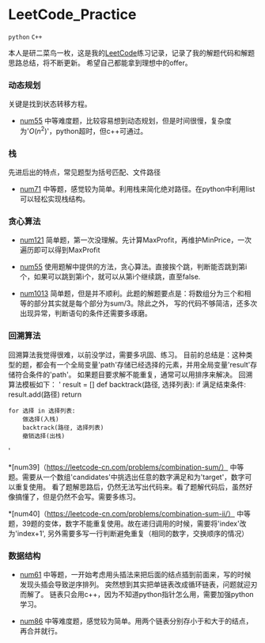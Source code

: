 # LeetCode_Practice

`python` `C++`

本人是研二菜鸟一枚，这是我的[LeetCode](https://leetcode-cn.com/ "悬停显示")练习记录，记录了我的解题代码和解题思路总结，将不断更新。
希望自己都能拿到理想中的offer。

### 动态规划

关键是找到状态转移方程。

  * [num55](https://leetcode-cn.com/problems/jump-game/) 
  中等难度题，比较容易想到动态规划，但是时间很慢，复杂度为'$O(n^2)$'，python超时，但c++可通过。

### 栈
先进后出的特点，常见题型为括号匹配、文件路径
  * [num71](https://leetcode-cn.com/problems/simplify-path/)
  中等题，感觉较为简单。利用栈来简化绝对路径。在python中利用list可以轻松实现栈结构。
  
### 贪心算法
  * [num121](https://leetcode-cn.com/problems/best-time-to-buy-and-sell-stock/)
  简单题，第一次没理解。先计算MaxProfit，再维护MinPrice，一次遍历即可以得到MaxProfit
  
  * [num55](https://leetcode-cn.com/problems/jump-game/)
  使用题解中提供的方法，贪心算法。直接挨个跳，判断能否跳到第i个，如果可以跳到第i个，就可以从第i个继续跳，直至false.
  
  * [num1013](https://leetcode-cn.com/problems/partition-array-into-three-parts-with-equal-sum/)
  简单题，但是并不顺利。此题的解题要点是：将数组分为三个和相等的部分其实就是每个部分为sum/3。除此之外，
  写的代码不够简洁，还多次出现异常，判断语句的条件还需要多琢磨。
  
### 回溯算法
回溯算法我觉得很难，以前没学过，需要多巩固、练习。
目前的总结是：这种类型的题，都会有一个全局变量'path'存储已经选择的元素，并用全局变量'result'存储符合条件的'path'。
如果题目要求解不能重复，通常可以用排序来解决。
回溯算法模板如下：
'
	result = []
	def backtrack(路径, 选择列表):
		if 满足结束条件:
			result.add(路径)
			return

	for 选择 in 选择列表:
		做选择(入栈)
		backtrack(路径, 选择列表)
		撤销选择(出栈)
'

  *[num39]（https://leetcode-cn.com/problems/combination-sum/）
  中等题。需要从一个数组'candidates'中挑选出任意的数字满足和为'target'，数字可以重复使用。
  看了题解思路后，仍然无法写出代码来。看了题解代码后，虽然好像搞懂了，但是仍然不会写。需要多练习。
  
  *[num40]（https://leetcode-cn.com/problems/combination-sum-ii/）
  中等题，39题的变体，数字不能重复使用。故在递归调用的时候，需要将'index'改为'index+1', 
  另外需要多写一行判断避免重复（相同的数字，交换顺序的情况）
  
### 数据结构
  * [num61](https://leetcode-cn.com/problems/rotate-list/)
  中等题，一开始考虑用头插法来把后面的结点插到前面来，写的时候发现头插会导致逆序排列。
  突然想到其实把单链表改成循环链表，问题就迎刃而解了。
  链表只会用c++，因为不知道python指针怎么用，需要加强python学习。
  
  * [num86](https://leetcode-cn.com/problems/partition-list/submissions/)
  中等难度题，感觉较为简单。用两个链表分别存小于和大于的结点，再合并就行。